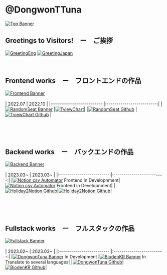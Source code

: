 # @DongwonTTuna

[![Top Banner](img/topBanner.png)](https://dongwontuna.net/)

## Greetings to Visitors!　ー　ご挨拶

[![GreetingEng](img/greetingEng.png)](<(https://dongwontuna.net/)>)
[![GreetingJapan](img/greetingJapan.png)](<(https://dongwontuna.net/)>)
<br/>
<br/>
<br/>

## Frontend works　ー　フロントエンドの作品

[![Frontend Banner](/img/frontendWorks.png)](https://dongwontuna.net/works/frontend/)
<br/>
<br/>
| 2022.07 | 2022.10 | 
|:-------------------------:|:-------------------------:|
|[![RandomSeat Banner](/img/randomSeat.png)](https://randomseat.dongwontuna.net/) |[![TviewChart](/img/tviewChart.png)](https://tviewchart.dongwontuna.net)|
|[![RandomSeat Github](/img/randomSeatGithub.png)](https://github.com/DongwonTTuna/RandomSeat) |[![TviewChart Github](/img/tviewChartGithub.png)](https://github.com/DongwonTTuna/TviewChart) |

<br/>
<br/>
<br/>

## Backend works　ー　バックエンドの作品

[![Backend Banner](/img/backendWorks.png)](https://dongwontuna.net/works/backend/)
<br/>
<br/>
| 2023.03~ | 2023.03~ |
|:-------------------------:|:-------------------------:|
|[![Notion csv Automator](/img/Holiday2Notion.png)](https://github.com/DongwonTTuna/HolidayToNotion) Frontend in Developnment|[![Notion csv Automator](/img/Holiday2Notion.png)](https://github.com/DongwonTTuna/HolidayToNotion) Frontend in Developnment|
|[![Holiday2Notion Github](/img/Holiday2NotionGithub.png)](https://github.com/DongwonTTuna/HolidayToNotion)|[![Holiday2Notion Github](/img/Holiday2NotionGithub.png)](https://github.com/DongwonTTuna/HolidayToNotion)|

<br/>
<br/>
<br/>

## Fullstack works　ー　フルスタックの作品

[![Fullstack Banner](/img/fullstackWorks.png)](https://dongwontuna.net/works/fullstack/)
<br/>
<br/>
| 2023.02~ | 2023.03~ | 
|:-------------------------:|:-------------------------:|
|[![DongwonTuna Banner](/img/mainSite.png)](https://dongwontuna.net/) In Development |[![BiodenKR Banner](/img/biodenKRSite.png)](https://biodenkr.com) In Translate to several languages|
|[![DongwonTuna Github](/img/mainSiteGithub.png)](https://github.com/DongwonTTuna/mainSite)|[![BiodenKR Github](/img/biodenKRGithub.png)](https://github.com/DongwonTTuna/biodenKR)|

<br/>
<br/>
<br/>
